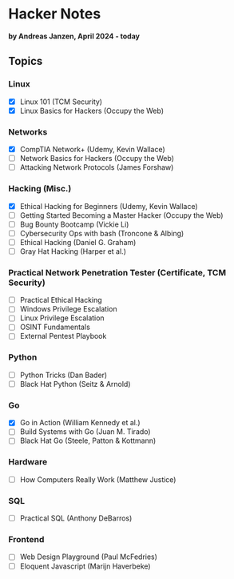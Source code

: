 # Hacker Notes

**by Andreas Janzen, April 2024 - today**

## Topics

### Linux
- [x] Linux 101 (TCM Security)
- [x] Linux Basics for Hackers (Occupy the Web)

### Networks
- [x] CompTIA Network+ (Udemy, Kevin Wallace)
- [ ] Network Basics for Hackers (Occupy the Web)
- [ ] Attacking Network Protocols (James Forshaw)

### Hacking (Misc.)
- [x] Ethical Hacking for Beginners (Udemy, Kevin Wallace)
- [ ] Getting Started Becoming a Master Hacker (Occupy the Web)
- [ ] Bug Bounty Bootcamp (Vickie Li)
- [ ] Cybersecurity Ops with bash (Troncone & Albing)
- [ ] Ethical Hacking (Daniel G. Graham)
- [ ] Gray Hat Hacking (Harper et al.)

### Practical Network Penetration Tester (Certificate, TCM Security)
- [ ] Practical Ethical Hacking
- [ ] Windows Privilege Escalation
- [ ] Linux Privilege Escalation
- [ ] OSINT Fundamentals
- [ ] External Pentest Playbook

### Python
- [ ] Python Tricks (Dan Bader)
- [ ] Black Hat Python (Seitz & Arnold)

### Go
- [x] Go in Action (William Kennedy et al.)
- [ ] Build Systems with Go (Juan M. Tirado)
- [ ] Black Hat Go (Steele, Patton & Kottmann)

### Hardware
- [ ] How Computers Really Work (Matthew Justice)

### SQL
- [ ] Practical SQL (Anthony DeBarros)

### Frontend
- [ ] Web Design Playground (Paul McFedries)
- [ ] Eloquent Javascript (Marijn Haverbeke)

